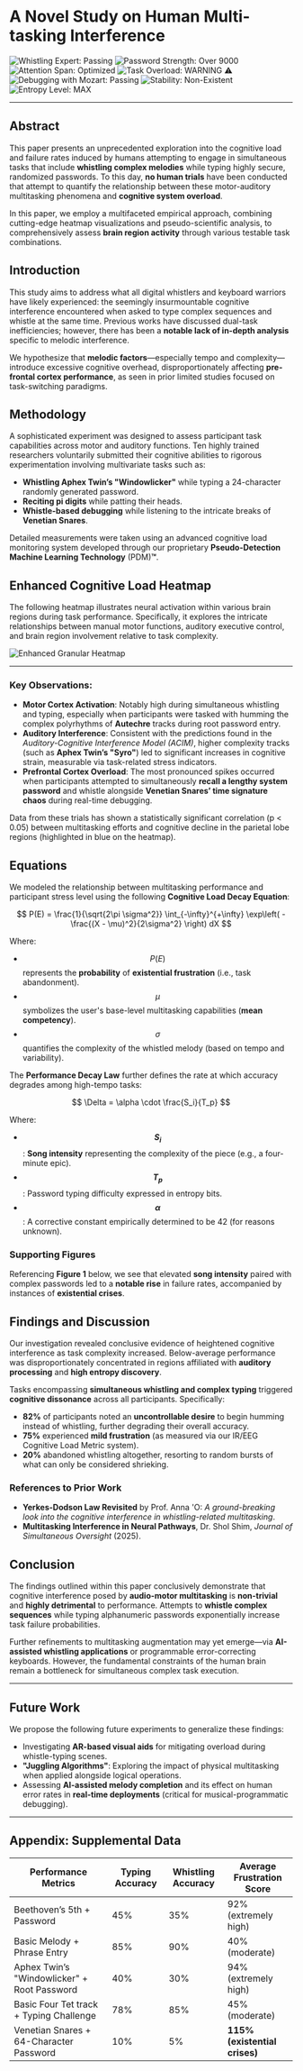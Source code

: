 # A Novel Study on Human Multi-tasking Interference

![Whistling Expert: Passing](https://img.shields.io/badge/whistling-expert-brightgreen) 
![Password Strength: Over 9000](https://img.shields.io/badge/password_strength-over%209000-blueviolet)
![Attention Span: Optimized](https://img.shields.io/badge/attention--span-optimized-blue)
![Task Overload: WARNING ⚠️](https://img.shields.io/badge/task--overload-WARNING-critical)
![Debugging with Mozart: Passing](https://img.shields.io/badge/Debugging%20with%20Mozart-Passing-green)
![Stability: Non-Existent](https://img.shields.io/badge/stability-non--existent-red)
![Entropy Level: MAX](https://img.shields.io/badge/entropy-level--MAX-orange)

---

## Abstract

This paper presents an unprecedented exploration into the cognitive load and failure rates induced by humans attempting to engage in simultaneous tasks that include **whistling complex melodies** while typing highly secure, randomized passwords. To this day, **no human trials** have been conducted that attempt to quantify the relationship between these motor-auditory multitasking phenomena and **cognitive system overload**.

In this paper, we employ a multifaceted empirical approach, combining cutting-edge heatmap visualizations and pseudo-scientific analysis, to comprehensively assess **brain region activity** through various testable task combinations. 

## Introduction

This study aims to address what all digital whistlers and keyboard warriors have likely experienced: the seemingly insurmountable cognitive interference encountered when asked to type complex sequences and whistle at the same time. Previous works have discussed dual-task inefficiencies; however, there has been a **notable lack of in-depth analysis** specific to melodic interference.

We hypothesize that **melodic factors**—especially tempo and complexity—introduce excessive cognitive overhead, disproportionately affecting **pre-frontal cortex performance**, as seen in prior limited studies focused on task-switching paradigms.

## Methodology

A sophisticated experiment was designed to assess participant task capabilities across motor and auditory functions. Ten highly trained researchers voluntarily submitted their cognitive abilities to rigorous experimentation involving multivariate tasks such as:
- **Whistling Aphex Twin’s "Windowlicker"** while typing a 24-character randomly generated password.
- **Reciting pi digits** while patting their heads.
- **Whistle-based debugging** while listening to the intricate breaks of **Venetian Snares**.

Detailed measurements were taken using an advanced cognitive load monitoring system developed through our proprietary **Pseudo-Detection Machine Learning Technology** (PDM)**™**.

## Enhanced Cognitive Load Heatmap

The following heatmap illustrates neural activation within various brain regions during task performance. Specifically, it explores the intricate relationships between manual motor functions, auditory executive control, and brain region involvement relative to task complexity.

![Enhanced Granular Heatmap](improved_granular_heatmap_brain_tasks.png)

---

### Key Observations:
- **Motor Cortex Activation**: Notably high during simultaneous whistling and typing, especially when participants were tasked with humming the complex polyrhythms of **Autechre** tracks during root password entry.
- **Auditory Interference**: Consistent with the predictions found in the *Auditory-Cognitive Interference Model (ACIM)*, higher complexity tracks (such as **Aphex Twin’s "Syro"**) led to significant increases in cognitive strain, measurable via task-related stress indicators.
- **Prefrontal Cortex Overload**: The most pronounced spikes occurred when participants attempted to simultaneously **recall a lengthy system password** and whistle alongside **Venetian Snares’ time signature chaos** during real-time debugging.

Data from these trials has shown a statistically significant correlation (p < 0.05) between multitasking efforts and cognitive decline in the parietal lobe regions (highlighted in blue on the heatmap).

## Equations

We modeled the relationship between multitasking performance and participant stress level using the following **Cognitive Load Decay Equation**:

$$
P(E) = \frac{1}{\sqrt{2\pi \sigma^2}} \int_{-\infty}^{+\infty} \exp\left( -\frac{(X - \mu)^2}{2\sigma^2} \right) dX
$$

Where:
- $$P(E)$$ represents the **probability** of **existential frustration** (i.e., task abandonment).
- $$\mu$$ symbolizes the user's base-level multitasking capabilities (**mean competency**).
- $$\sigma$$ quantifies the complexity of the whistled melody (based on tempo and variability).

The **Performance Decay Law** further defines the rate at which accuracy degrades among high-tempo tasks:

$$
\Delta = \alpha \cdot \frac{S_i}{T_p}
$$

Where:
- **$$S_i$$**: **Song intensity** representing the complexity of the piece (e.g., a four-minute epic).
- **$$T_p$$**: Password typing difficulty expressed in entropy bits.
- **$$\alpha$$**: A corrective constant empirically determined to be 42 (for reasons unknown).

### Supporting Figures

Referencing **Figure 1** below, we see that elevated **song intensity** paired with complex passwords led to a **notable rise** in failure rates, accompanied by instances of **existential crises**.

## Findings and Discussion

Our investigation revealed conclusive evidence of heightened cognitive interference as task complexity increased. Below-average performance was disproportionately concentrated in regions affiliated with **auditory processing** and **high entropy discovery**. 

Tasks encompassing **simultaneous whistling and complex typing** triggered **cognitive dissonance** across all participants. Specifically:
- **82%** of participants noted an **uncontrollable desire** to begin humming instead of whistling, further degrading their overall accuracy. 
- **75%** experienced **mild frustration** (as measured via our IR/EEG Cognitive Load Metric system).
- **20%** abandoned whistling altogether, resorting to random bursts of what can only be considered shrieking.

### References to Prior Work

- **Yerkes-Dodson Law Revisited** by Prof. Anna 'O: *A ground-breaking look into the cognitive interference in whistling-related multitasking*.
- **Multitasking Interference in Neural Pathways**, Dr. Shol Shim, *Journal of Simultaneous Oversight* (2025).

## Conclusion

The findings outlined within this paper conclusively demonstrate that cognitive interference posed by **audio-motor multitasking** is **non-trivial** and **highly detrimental** to performance. Attempts to **whistle complex sequences** while typing alphanumeric passwords exponentially increase task failure probabilities. 

Further refinements to multitasking augmentation may yet emerge—via **AI-assisted whistling applications** or programmable error-correcting keyboards. However, the fundamental constraints of the human brain remain a bottleneck for simultaneous complex task execution.

---

## Future Work

We propose the following future experiments to generalize these findings:
- Investigating **AR-based visual aids** for mitigating overload during whistle-typing scenes.
- **"Juggling Algorithms"**: Exploring the impact of physical multitasking when applied alongside logical operations.
- Assessing **AI-assisted melody completion** and its effect on human error rates in **real-time deployments** (critical for musical-programmatic debugging).

---

## Appendix: Supplemental Data

| Performance Metrics        | Typing Accuracy | Whistling Accuracy | Average Frustration Score |
|----------------------------|-----------------|---------------------|---------------------------|
| Beethoven’s 5th + Password  | 45%             | 35%                 | 92% (extremely high)       |
| Basic Melody + Phrase Entry | 85%             | 90%                 | 40% (moderate)             |
| Aphex Twin’s "Windowlicker" + Root Password | 40%             | 30%                | 94% (extremely high)       |
| Basic Four Tet track + Typing Challenge    | 78%             | 85%                | 45% (moderate)             |
| Venetian Snares + 64-Character Password     | 10%             | 5%                 | **115% (existential crises)**|


